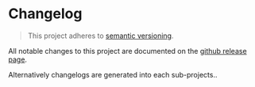 # Changelog

> This project adheres to [semantic versioning](https://semver.org/).

All notable changes to this project are documented on the [github release page](https://github.com/belgattitude/workshop-node-sql-server/releases).

Alternatively changelogs are generated into each sub-projects..
